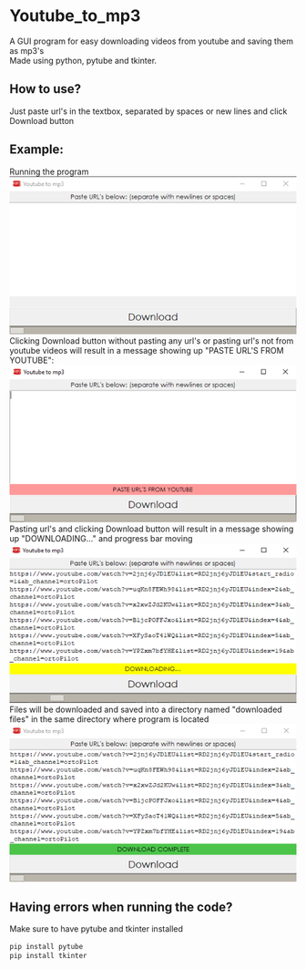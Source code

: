 # Youtube_to_mp3

A GUI program for easy downloading videos from youtube and saving them as mp3's <br />
Made using python, pytube and tkinter. <br />

## How to use?
Just paste url's in the textbox, separated by spaces or new lines and click Download button  <br />

## Example:
Running the program<br />
<img src="Images\image0.png"/> <br />
Clicking Download button without pasting any url's or pasting url's not from youtube videos will result in a message showing up "PASTE URL'S FROM YOUTUBE":  <br />
<img src="Images\image-1.png"/> <br />
Pasting url's and clicking Download button will result in a message showing up "DOWNLOADING..." and progress bar moving<br />
<img src="Images\image1.png"/> <br />
Files will be downloaded and saved into a directory named "downloaded files" in the same directory where program is located<br />
<img src="Images\image3.png"/> <br />

## Having errors when running the code?
Make sure to have pytube and tkinter installed 
<pre><code>pip install pytube 
pip install tkinter 
</code></pre>
